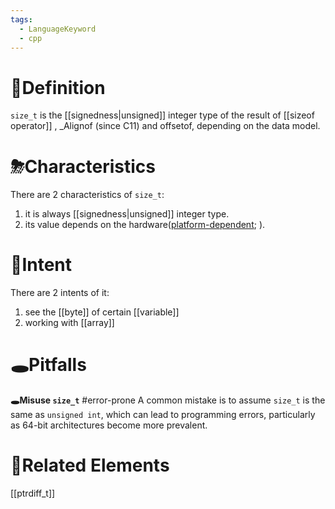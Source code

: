 ```yaml
---
tags:
  - LanguageKeyword
  - cpp
---
```

# 📝Definition
`size_t` is the [[signedness|unsigned]] integer type of the result of [[sizeof operator]] , _Alignof (since C11) and offsetof, depending on the data model.

# ⛈Characteristics
There are 2 characteristics of `size_t`:
1. it is always [[signedness|unsigned]] integer type.
2. its value depends on the hardware(<u>platform-dependent</u>; ).

# 🎯Intent
There are 2 intents of it:
1. see the [[byte]] of certain [[variable]]
2. working with [[array]]


# 🕳Pitfalls
**🕳Misuse `size_t`**
#error-prone 
A common mistake is to assume `size_t` is the same as `unsigned int`, which can lead to programming errors, particularly as 64-bit architectures become more prevalent.

# 🧬Related Elements
[[ptrdiff_t]]
